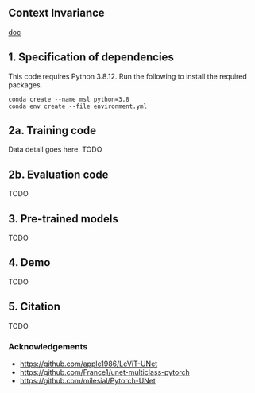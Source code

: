 ## Context Invariance

[doc](https://docs.google.com/document/d/1CASC_KfhdAUHPPOCFJq9HmI22ZsuO1mZjldPmRvDNMM/edit?usp=sharing)


## 1. Specification of dependencies

This code requires Python 3.8.12. Run the following to install the required packages.
```
conda create --name msl python=3.8
conda env create --file environment.yml
```

## 2a. Training code
Data detail goes here. TODO

## 2b. Evaluation code
TODO

## 3. Pre-trained models
TODO

## 4. Demo
TODO

## 5. Citation
TODO

### Acknowledgements
* https://github.com/apple1986/LeViT-UNet
* https://github.com/France1/unet-multiclass-pytorch
* https://github.com/milesial/Pytorch-UNet



